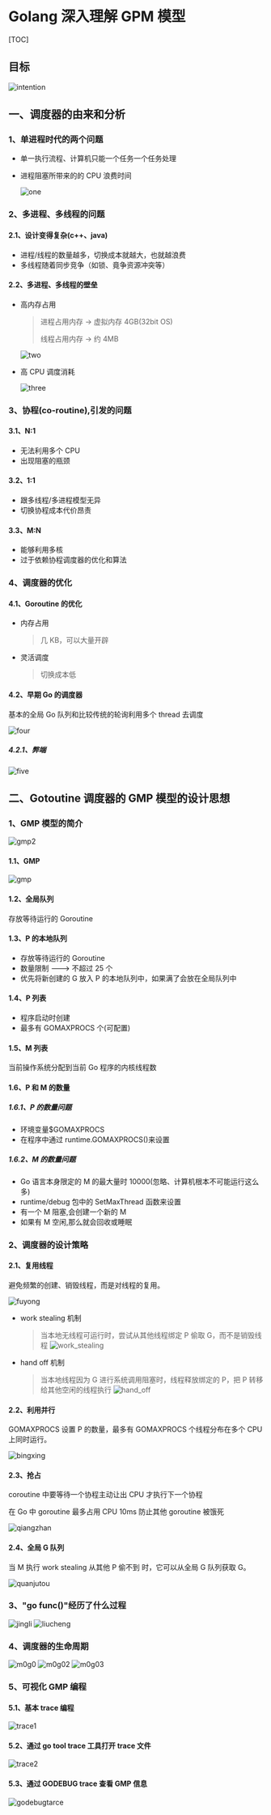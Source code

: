 # Golang 深入理解 GPM 模型

[TOC]

## 目标

![intention](img/intention.png)

## 一、调度器的由来和分析

### 1、单进程时代的两个问题

- 单一执行流程、计算机只能一个任务一个任务处理
- 进程阻塞所带来的的 CPU 浪费时间

  ![one](img/one.png)

### 2、多进程、多线程的问题

#### 2.1、设计变得复杂(c++、java)

- 进程/线程的数量越多，切换成本就越大，也就越浪费
- 多线程随着同步竞争（如锁、竟争资源冲突等）

#### 2.2、多进程、多线程的壁垒

- 高内存占用

  > 进程占用内存 -> 虚拟内存 4GB(32bit OS)
  >
  > 线程占用内存 -> 约 4MB

  ![two](img/two.png)

- 高 CPU 调度消耗

  ![three](img/three.png)

### 3、协程(co-routine),引发的问题

#### 3.1、N:1

- 无法利用多个 CPU
- 出现阻塞的瓶颈

#### 3.2、1:1

- 跟多线程/多进程模型无异
- 切换协程成本代价昂责

#### 3.3、M:N

- 能够利用多核
- 过于依赖协程调度器的优化和算法

### 4、调度器的优化

#### 4.1、Goroutine 的优化

- 内存占用
  > 几 KB，可以大量开辟
- 灵活调度
  > 切换成本低

#### 4.2、早期 Go 的调度器

基本的全局 Go 队列和比较传统的轮询利用多个 thread 去调度

![four](img/four.png)

##### 4.2.1、弊端

![five](img/five.png)

## 二、Gotoutine 调度器的 GMP 模型的设计思想

### 1、GMP 模型的简介

![gmp2](img/gmp2.png)

#### 1.1、GMP

![gmp](img/gmp.png)

#### 1.2、全局队列

存放等待运行的 Goroutine

#### 1.3、P 的本地队列

- 存放等待运行的 Goroutine
- 数量限制 ---> 不超过 25 个
- 优先将新创建的 G 放入 P 的本地队列中，如果满了会放在全局队列中

#### 1.4、P 列表

- 程序启动时创建
- 最多有 GOMAXPROCS 个(可配置)

#### 1.5、M 列表

当前操作系统分配到当前 Go 程序的内核线程数

#### 1.6、P 和 M 的数量

##### 1.6.1、P 的数量问题

- 环境变量$GOMAXPROCS
- 在程序中通过 runtime.GOMAXPROCS()来设置

##### 1.6.2、M 的数量问题

- Go 语言本身限定的 M 的最大量时 10000(忽略、计算机根本不可能运行这么多)
- runtime/debug 包中的 SetMaxThread 函数来设置
- 有一个 M 阻塞,会创建一个新的 M
- 如果有 M 空闲,那么就会回收或睡眠

### 2、调度器的设计策略

#### 2.1、复用线程

避免频繁的创建、销毁线程，而是对线程的复用。

![fuyong](img/fuyong.png)

- work stealing 机制
  > 当本地无线程可运行时，尝试从其他线程绑定 P 偷取 G，而不是销毁线程
  > ![work_stealing](img/work_stealing.png)
- hand off 机制
  > 当本地线程因为 G 进行系统调用阻塞时，线程释放绑定的 P，把 P 转移给其他空闲的线程执行
  > ![hand_off](img/hand_off.png)

#### 2.2、利用并行

GOMAXPROCS 设置 P 的数量，最多有 GOMAXPROCS 个线程分布在多个 CPU 上同时运行。

![bingxing](img/bingxing.png)

#### 2.3、抢占

coroutine 中要等待一个协程主动让出 CPU 才执行下一个协程

在 Go 中 goroutine 最多占用 CPU 10ms 防止其他 goroutine 被饿死

![qiangzhan](img/qiangzhan.png)

#### 2.4、全局 G 队列

当 M 执行 work stealing 从其他 P 偷不到 时，它可以从全局 G 队列获取 G。

![quanjutou](img/quanjutou.png)

### 3、"go func()"经历了什么过程

![jingli](img/jingli.png)
![liucheng](img/liucheng.png)

### 4、调度器的生命周期

![m0g0](img/m0g0.png)
![m0g02](img/m0g02.png)
![m0g03](img/m0g03.png)

### 5、可视化 GMP 编程

#### 5.1、基本 trace 编程

![trace1](img/trace1.png)

#### 5.2、通过 go tool trace 工具打开 trace 文件

![trace2](img/trace2.png)

#### 5.3、通过 GODEBUG trace 查看 GMP 信息

![godebugtarce](img/godebugtarce.png)
